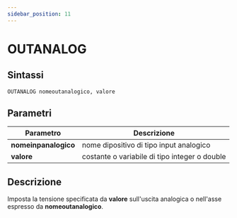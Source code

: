 ```yaml
---
sidebar_position: 11
---
```


# OUTANALOG

## Sintassi

  ```
  OUTANALOG	nomeoutanalogico, valore
  ```

## Parametri
|Parametro                | Descrizione                                                                   |                
|-------------------------|-------------------------------------------------------------------------------|
| **nomeinpanalogico**    | nome dipositivo di tipo input analogico                                       |               
| **valore**              | costante o variabile di tipo integer o double                                 |

## Descrizione
Imposta la tensione specificata da **valore** sull'uscita analogica o nell'asse espresso da **nomeoutanalogico**.